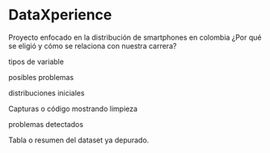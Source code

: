 # DataXperience
Proyecto enfocado en la distribución de smartphones en colombia
 ¿Por qué se eligió y cómo se relaciona con nuestra carrera?

tipos de variable

posibles problemas

distribuciones iniciales


Capturas o código mostrando limpieza


problemas detectados


Tabla o resumen del dataset ya depurado.
